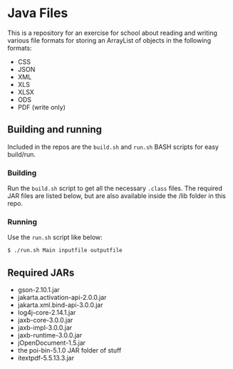# Java Files
This is a repository for an exercise for school about reading and writing various file formats for storing an ArrayList of objects in the following formats:
- CSS
- JSON
- XML
- XLS
- XLSX
- ODS
- PDF (write only)

## Building and running
Included in the repos are the `build.sh` and `run.sh` BASH scripts for easy build/run.
### Building
Run the `build.sh` script to get all the necessary `.class` files. The required JAR files are listed below, but are also available inside the /lib folder in this repo.
### Running
Use the `run.sh` script like below:
```bash
$ ./run.sh Main inputfile outputfile
```
## Required JARs
- gson-2.10.1.jar
- jakarta.activation-api-2.0.0.jar
- jakarta.xml.bind-api-3.0.0.jar
- log4j-core-2.14.1.jar
- jaxb-core-3.0.0.jar
- jaxb-impl-3.0.0.jar
- jaxb-runtime-3.0.0.jar
- jOpenDocument-1.5.jar
- the poi-bin-5.1.0 JAR folder of stuff
- itextpdf-5.5.13.3.jar

